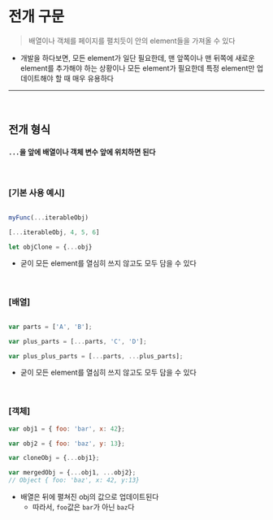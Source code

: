 # 전개 구문
> 배열이나 객체를 페이지를 펼치듯이 안의 element들을 가져올 수 있다
* 개발을 하다보면, 모든 element가 일단 필요한데, 맨 앞쪽이나 맨 뒤쪽에 새로운 element를 추가해야 하는 상황이나 모든 element가 필요한데 특정 element만 업데이트해야 할 때 매우 유용하다

<hr>
<br>

## 전개 형식

#### ```...```을 앞에 배열이나 객체 변수 앞에 위치하면 된다

<br>

### [기본 사용 예시]
```javascript

myFunc(...iterableObj)

[...iterableObj, 4, 5, 6]

let objClone = {...obj}
```
* 굳이 모든 element를 열심히 쓰지 않고도 모두 담을 수 있다

<br>

### [배열]
```javascript

var parts = ['A', 'B'];

var plus_parts = [...parts, 'C', 'D'];

var plus_plus_parts = [...parts, ...plus_parts];

```
* 굳이 모든 element를 열심히 쓰지 않고도 모두 담을 수 있다

<br>

### [객체]
```javascript
var obj1 = { foo: 'bar', x: 42};

var obj2 = { foo: 'baz', y: 13};

var cloneObj = {...obj1};

var mergedObj = {...obj1, ...obj2};
// Object { foo: 'baz', x: 42, y:13}
```
* 배열은 뒤에 펼쳐진 obj의 값으로 업데이트된다
  * 따라서, ```foo```값은 ```bar```가 아닌 ```baz```다
